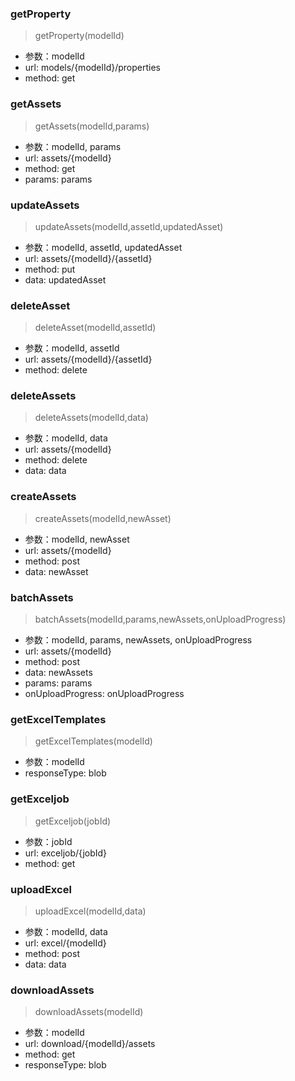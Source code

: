 ### getProperty
> getProperty(modelId)
- 参数：modelId
- url: models/{modelId}/properties
- method: get

### getAssets
> getAssets(modelId,params)
- 参数：modelId, params
- url: assets/{modelId}
- method: get
- params: params

### updateAssets
> updateAssets(modelId,assetId,updatedAsset)
- 参数：modelId, assetId, updatedAsset
- url: assets/{modelId}/{assetId}
- method: put
- data: updatedAsset

### deleteAsset
> deleteAsset(modelId,assetId)
- 参数：modelId, assetId
- url: assets/{modelId}/{assetId}
- method: delete

### deleteAssets
> deleteAssets(modelId,data)
- 参数：modelId, data
- url: assets/{modelId}
- method: delete
- data: data

### createAssets
> createAssets(modelId,newAsset)
- 参数：modelId, newAsset
- url: assets/{modelId}
- method: post
- data: newAsset

### batchAssets
> batchAssets(modelId,params,newAssets,onUploadProgress)
- 参数：modelId, params, newAssets, onUploadProgress
- url: assets/{modelId}
- method: post
- data: newAssets
- params: params
- onUploadProgress: onUploadProgress

### getExcelTemplates
> getExcelTemplates(modelId)
- 参数：modelId
- responseType: blob

### getExceljob
> getExceljob(jobId)
- 参数：jobId
- url: exceljob/{jobId}
- method: get

### uploadExcel
> uploadExcel(modelId,data)
- 参数：modelId, data
- url: excel/{modelId}
- method: post
- data: data

### downloadAssets
> downloadAssets(modelId)
- 参数：modelId
- url: download/{modelId}/assets
- method: get
- responseType: blob


